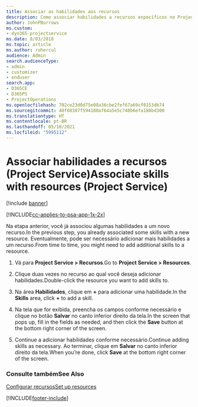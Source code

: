 ```yaml
---
title: Associar as habilidades aos recursos
description: Como associar habilidades a recursos específicos no Project Service
author: JohnPBurrows
ms.custom:
- dyn365-projectservice
ms.date: 8/03/2018
ms.topic: article
ms.author: ruhercul
audience: Admin
search.audienceType:
- admin
- customizer
- enduser
search.app:
- D365CE
- D365PS
- ProjectOperations
ms.openlocfilehash: 702ce23d0d75e08a36cbe2fef67a69cf0153db74
ms.sourcegitcommit: 40f68387f594180af64a5e5c748b6efa188bd300
ms.translationtype: HT
ms.contentlocale: pt-BR
ms.lasthandoff: 05/10/2021
ms.locfileid: "5995112"
---
```

# <a name="associate-skills-with-resources-project-service"></a><span data-ttu-id="3719b-103">Associar habilidades a recursos (Project Service)</span><span class="sxs-lookup"><span data-stu-id="3719b-103">Associate skills with resources (Project Service)</span></span>

[!include [banner](../includes/psa-now-project-operations.md)]

[!INCLUDE[cc-applies-to-psa-app-1x-2x](../includes/cc-applies-to-psa-app-1x-2x.md)]

<span data-ttu-id="3719b-104">Na etapa anterior, você já associou algumas habilidades a um novo recurso.</span><span class="sxs-lookup"><span data-stu-id="3719b-104">In the previous step, you already associated some skills with  a new resource.</span></span> <span data-ttu-id="3719b-105">Eventualmente, pode ser necessário adicionar mais habilidades a um recurso.</span><span class="sxs-lookup"><span data-stu-id="3719b-105">From time to time, you might need to add additional skills to a resource.</span></span>  
  
1.  <span data-ttu-id="3719b-106">Vá para **Project Service > Recursos**.</span><span class="sxs-lookup"><span data-stu-id="3719b-106">Go to **Project Service > Resources**.</span></span>  
  
2.  <span data-ttu-id="3719b-107">Clique duas vezes no recurso ao qual você deseja adicionar habilidades.</span><span class="sxs-lookup"><span data-stu-id="3719b-107">Double-click the resource you want to add skills to.</span></span>  
  
3.  <span data-ttu-id="3719b-108">Na área **Habilidades**, clique em **+** para adicionar uma habilidade.</span><span class="sxs-lookup"><span data-stu-id="3719b-108">In the **Skills** area, click **+** to add a skill.</span></span>  
  
4.  <span data-ttu-id="3719b-109">Na tela que for exibida, preencha os campos conforme necessário e clique no botão **Salvar** no canto inferior direito da tela.</span><span class="sxs-lookup"><span data-stu-id="3719b-109">In the screen that pops up, fill in the fields as needed, and then click the **Save** button at the bottom right corner of the screen.</span></span>  
  
5.  <span data-ttu-id="3719b-110">Continue a adicionar habilidades conforme necessário.</span><span class="sxs-lookup"><span data-stu-id="3719b-110">Continue adding skills as necessary.</span></span> <span data-ttu-id="3719b-111">Ao terminar, clique em **Salvar** no canto inferior direito da tela.</span><span class="sxs-lookup"><span data-stu-id="3719b-111">When you’re done, click **Save** at the bottom right corner of the screen.</span></span>  
  
### <a name="see-also"></a><span data-ttu-id="3719b-112">Consulte também</span><span class="sxs-lookup"><span data-stu-id="3719b-112">See Also</span></span>  
 [<span data-ttu-id="3719b-113">Configurar recursos</span><span class="sxs-lookup"><span data-stu-id="3719b-113">Set up resources</span></span>](../psa/set-up-resources.md)


[!INCLUDE[footer-include](../includes/footer-banner.md)]